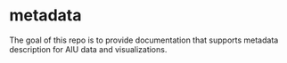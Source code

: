 
# metadata

<!-- badges: start -->
<!-- badges: end -->

The goal of this repo is to provide documentation that supports
metadata description for AIU data and visualizations.

